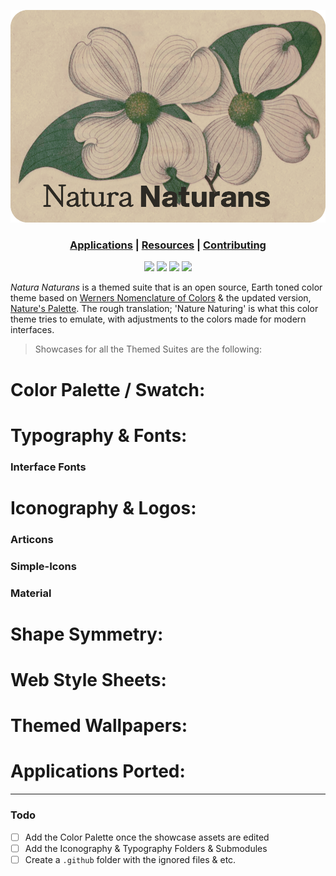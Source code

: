 ![Github Banner](assets/natura_github_banner.png?raw=true)

<h3 align="center"> 

<a href="/docs/readme.md">Applications</a> | 
<a href="/resources-src/readme.md">Resources</a> | 
<a href="/.github/readme.md">Contributing</a> 

</h3>

<p align="center">
<a href="https://www.n-be.com" target="_blank"><img src="https://img.shields.io/badge/Version-0.1.03 beta-000?&style=for-the-badge&colorA=030303&colorB=3A403B"/></a> 
<a href="https://github.com/nodebasedexchange/naturanaturans/blob/master/LICENSE.md" target="_blank"><img src="https://img.shields.io/github/license/nodebasedexchange/naturanaturans?&style=for-the-badge&colorA=030303&colorB=3A403B"/></a>
<a href="https://www.n-be.com" target="_blank"><img src="https://img.shields.io/badge/Docs-0.1.03 beta-000?&style=for-the-badge&colorA=030303&colorB=3A403B"/></a>
<a href="https://www.n-be.com" target="_blank"><img src="https://img.shields.io/badge/Ported Apps-3-000?&style=for-the-badge&colorA=030303&colorB=3A403B"/></a>



</p>



*Natura Naturans* is a themed suite that is an open source, Earth toned color theme based on [Werners Nomenclature of Colors](https://publicdomainreview.org/collection/werner-s-nomenclature-of-colours-1814) & the updated version, [Nature's Palette](https://press.princeton.edu/books/hardcover/9780691217048/natures-palette). The rough translation; 'Nature Naturing' is what this color theme tries to emulate, with adjustments to the colors made for modern interfaces.

> Showcases for all the Themed Suites are the following:

# Color Palette / Swatch:

# Typography & Fonts:
> 

### Interface Fonts



# Iconography & Logos:

### Articons



### Simple-Icons



### Material



# Shape Symmetry:  



# Web Style Sheets: 



# Themed Wallpapers:



# Applications Ported:



---

### Todo

- [ ] Add the Color Palette once the showcase assets are edited
- [ ] Add the Iconography & Typography Folders & Submodules
- [ ] Create a `.github` folder with the ignored files & etc.